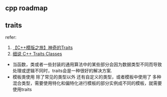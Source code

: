 cpp roadmap
-----

## traits

refer:
1. [【C++模版之旅】神奇的Traits](https://blog.csdn.net/my_business/article/details/7891687)
2. [细说 C++ Traits Classes](https://blog.csdn.net/lihao21/article/details/55043881)

* 当函数，类或者一些封装的通用算法中的某些部分会因为数据类型不同而导致处理或逻辑不同时，traits会是一种很好的解决方案.
* 模板类使用 除了常见的类型以外 还有自定义的类型，或者模板中使用了 多种混合类型，需要使用特化和偏特化进行模板的部分实例成不同的模板，就需要使用traits